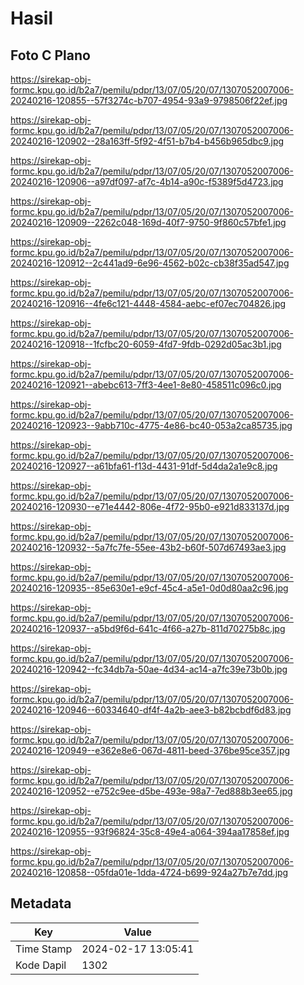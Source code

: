 # Hasil

## Foto C Plano

https://sirekap-obj-formc.kpu.go.id/b2a7/pemilu/pdpr/13/07/05/20/07/1307052007006-20240216-120855--57f3274c-b707-4954-93a9-9798506f22ef.jpg

https://sirekap-obj-formc.kpu.go.id/b2a7/pemilu/pdpr/13/07/05/20/07/1307052007006-20240216-120902--28a163ff-5f92-4f51-b7b4-b456b965dbc9.jpg

https://sirekap-obj-formc.kpu.go.id/b2a7/pemilu/pdpr/13/07/05/20/07/1307052007006-20240216-120906--a97df097-af7c-4b14-a90c-f5389f5d4723.jpg

https://sirekap-obj-formc.kpu.go.id/b2a7/pemilu/pdpr/13/07/05/20/07/1307052007006-20240216-120909--2262c048-169d-40f7-9750-9f860c57bfe1.jpg

https://sirekap-obj-formc.kpu.go.id/b2a7/pemilu/pdpr/13/07/05/20/07/1307052007006-20240216-120912--2c441ad9-6e96-4562-b02c-cb38f35ad547.jpg

https://sirekap-obj-formc.kpu.go.id/b2a7/pemilu/pdpr/13/07/05/20/07/1307052007006-20240216-120916--4fe6c121-4448-4584-aebc-ef07ec704826.jpg

https://sirekap-obj-formc.kpu.go.id/b2a7/pemilu/pdpr/13/07/05/20/07/1307052007006-20240216-120918--1fcfbc20-6059-4fd7-9fdb-0292d05ac3b1.jpg

https://sirekap-obj-formc.kpu.go.id/b2a7/pemilu/pdpr/13/07/05/20/07/1307052007006-20240216-120921--abebc613-7ff3-4ee1-8e80-458511c096c0.jpg

https://sirekap-obj-formc.kpu.go.id/b2a7/pemilu/pdpr/13/07/05/20/07/1307052007006-20240216-120923--9abb710c-4775-4e86-bc40-053a2ca85735.jpg

https://sirekap-obj-formc.kpu.go.id/b2a7/pemilu/pdpr/13/07/05/20/07/1307052007006-20240216-120927--a61bfa61-f13d-4431-91df-5d4da2a1e9c8.jpg

https://sirekap-obj-formc.kpu.go.id/b2a7/pemilu/pdpr/13/07/05/20/07/1307052007006-20240216-120930--e71e4442-806e-4f72-95b0-e921d833137d.jpg

https://sirekap-obj-formc.kpu.go.id/b2a7/pemilu/pdpr/13/07/05/20/07/1307052007006-20240216-120932--5a7fc7fe-55ee-43b2-b60f-507d67493ae3.jpg

https://sirekap-obj-formc.kpu.go.id/b2a7/pemilu/pdpr/13/07/05/20/07/1307052007006-20240216-120935--85e630e1-e9cf-45c4-a5e1-0d0d80aa2c96.jpg

https://sirekap-obj-formc.kpu.go.id/b2a7/pemilu/pdpr/13/07/05/20/07/1307052007006-20240216-120937--a5bd9f6d-641c-4f66-a27b-811d70275b8c.jpg

https://sirekap-obj-formc.kpu.go.id/b2a7/pemilu/pdpr/13/07/05/20/07/1307052007006-20240216-120942--fc34db7a-50ae-4d34-ac14-a7fc39e73b0b.jpg

https://sirekap-obj-formc.kpu.go.id/b2a7/pemilu/pdpr/13/07/05/20/07/1307052007006-20240216-120946--60334640-df4f-4a2b-aee3-b82bcbdf6d83.jpg

https://sirekap-obj-formc.kpu.go.id/b2a7/pemilu/pdpr/13/07/05/20/07/1307052007006-20240216-120949--e362e8e6-067d-4811-beed-376be95ce357.jpg

https://sirekap-obj-formc.kpu.go.id/b2a7/pemilu/pdpr/13/07/05/20/07/1307052007006-20240216-120952--e752c9ee-d5be-493e-98a7-7ed888b3ee65.jpg

https://sirekap-obj-formc.kpu.go.id/b2a7/pemilu/pdpr/13/07/05/20/07/1307052007006-20240216-120955--93f96824-35c8-49e4-a064-394aa17858ef.jpg

https://sirekap-obj-formc.kpu.go.id/b2a7/pemilu/pdpr/13/07/05/20/07/1307052007006-20240216-120858--05fda01e-1dda-4724-b699-924a27b7e7dd.jpg


## Metadata

| Key        | Value               |
| ---------- | ------------------- |
| Time Stamp | 2024-02-17 13:05:41 |
| Kode Dapil | 1302                |



